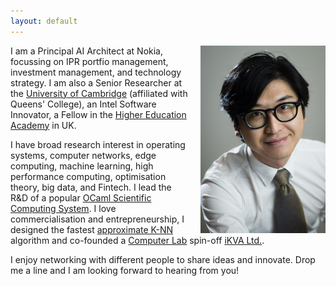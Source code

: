 ```yaml
---
layout: default
---
```


<img src="/images/liang.jpg" style="float:right;width:200px;margin-left:20px">

I am a Principal AI Architect at Nokia, focussing on IPR portfio management, investment management, and technology strategy. I am also a Senior Researcher at the [University of Cambridge](https://www.cl.cam.ac.uk/~lw525/) (affiliated with Queens' College), an Intel Software Innovator, a Fellow in the [Higher Education Academy](https://www.heacademy.ac.uk/) in UK.

I have broad research interest in operating systems, computer networks, edge computing, machine learning, high performance computing, optimisation theory, big data, and Fintech. I lead the R&D of a popular [OCaml Scientific Computing System](http://ocaml.xyz). I love commercialisation and entrepreneurship, I designed the fastest [approximate K-NN](https://github.com/vioshyvo/mrpt) algorithm and co-founded a [Computer Lab](http://www.cl.cam.ac.uk/) spin-off [iKVA Ltd.](https://ikva.ai/).

I enjoy networking with different people to share ideas and innovate. Drop me a line and I am looking forward to hearing from you!
